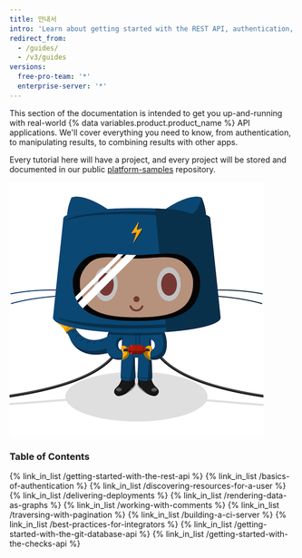 ```yaml
---
title: 안내서
intro: 'Learn about getting started with the REST API, authentication, and how to use the REST API for a variety of tasks.'
redirect_from:
  - /guides/
  - /v3/guides
versions:
  free-pro-team: '*'
  enterprise-server: '*'
---
```




This section of the documentation is intended to get you up-and-running with real-world {% data variables.product.product_name %} API applications. We'll cover everything you need to know, from authentication, to manipulating results, to combining results with other apps.

Every tutorial here will have a project, and every project will be stored and documented in our public [platform-samples](https://github.com/github/platform-samples) repository.

![The Electrocat](/assets/images/electrocat.png)

### Table of Contents

{% link_in_list /getting-started-with-the-rest-api %}
{% link_in_list /basics-of-authentication %}
{% link_in_list /discovering-resources-for-a-user %}
{% link_in_list /delivering-deployments %}
{% link_in_list /rendering-data-as-graphs %}
{% link_in_list /working-with-comments %}
{% link_in_list /traversing-with-pagination %}
{% link_in_list /building-a-ci-server %}
{% link_in_list /best-practices-for-integrators %}
{% link_in_list /getting-started-with-the-git-database-api %}
{% link_in_list /getting-started-with-the-checks-api %}

